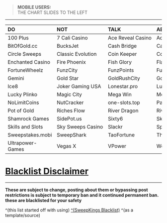 >**MOBILE USERS:**  
THE CHART SLIDES TO THE LEFT

---

|**DO**|**NOT**|**TALK**|**ABOUT**|**THESE**|**CASINOS**|
|:-|:-|:-|:-|:-|:-|
|100&nbsp;Plus|7&nbsp;Cali&nbsp;Casino|Ace&nbsp;Reveal&nbsp;Casino|Admiral|Betcoin&#46;social|BitBetWin|
|BitOfGold&#46;cc|BucksJet|Cash&nbsp;Bridge|Casino&nbsp;Royale|Chicago&nbsp;Sweeps|Chip'N&nbsp;Win|
|Circle&nbsp;Sweeps|Classic&nbsp;Evolution|Coin&nbsp;Keeper|CoinsBucks|CosmoSlots|Dollar&nbsp;Mills|
|Enchanted&nbsp;Casino|Fire&nbsp;Phoenix|Fish&nbsp;Glory|Flamingo7|Fortune&nbsp;Slots|Fortune&nbsp;Wave|
|FortuneWheelz|FunzCity|FunzPoints|FunRize|Galaxy&nbsp;World|Gamesroom777|
|Gemini|Gold&nbsp;Star|GoldRushCity|Golden&nbsp;Dragon|Golden&nbsp;Reel|Golden&nbsp;Treasure|
|Ice8|Joker&nbsp;Gaming&nbsp;USA|Lonestar&#46;pro|Lucky&nbsp;6&nbsp;Casino|Lucky&nbsp;777|Lucky&nbsp;Charms|
|Lucky&nbsp;Plinko|Magic&nbsp;City|Mega&nbsp;Win|Moozi|MrAllInOne|Noble&nbsp;Casino|
|NoLimitCoins|NutCracker|one-slots&#46;top|Paradise&nbsp;Casino|PayDay&nbsp;Sweeps|PlayNet&nbsp;Fun|
|Pot&nbsp;of&nbsp;Gold|Riches&nbsp;Flow|River&nbsp;Dragon|Riversweeps|Roll&nbsp;Royale|Scrooge&nbsp;Casino|
|Shamrock&nbsp;Games|SidePot&#46;us|Sixty6|Skill&nbsp;Quest|SkillMachine&#46;net|SkillMine&#46;net|
|Skills&nbsp;and&nbsp;Slots|Sky&nbsp;Sweeps&nbsp;Casino|Slackr|Spinpaqls|SunshineSweeps|SweepSlots|
|Sweepstakes&#46;mobi|SweepShark|TaoFortune|Threelz|TigerIsHome|ToraTora|
|Ultrapower-Games|Vegas&nbsp;X|VPower|WebSweeps&nbsp;Casino|Wild&nbsp;World|YayCasino&#46;us&#47;com|

# [Blacklist Disclaimer](https://www.reddit.com/r/CasinoFreebies/wiki/blacklisted_casinos/disclaimer)

---

**These are subject to change, posting about them or bypassing post restrictions is subject to temporary ban and it continued permanent ban. these are blacklisted for your safety**

^(this list started off with using) [^(SweepKings Blacklist)](https://sweepskings.com/untrustworthy) ^(as a template/source)
